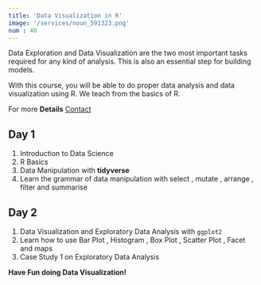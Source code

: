 ```yaml
---
title: 'Data Visualization in R'
image: '/services/noun_591323.png'  
num : 40
---
```


Data Exploration and Data Visualization are the two most important tasks required for any kind of analysis. This is also an essential step for building models.        

With this course, you will be able to do proper data analysis and data visualization using R. We teach from the basics of R.
        
             
For more **Details**   <a href="{{site.baseurl}}/contact" class="button">Contact</a>


## Day 1
1. Introduction to Data Science
2. R Basics
3. Data Manipulation with **tidyverse**          
4. Learn the grammar of data manipulation with select , mutate , arrange , filter and summarise                  


## Day 2                 
1. Data Visualization and Exploratory Data Analysis with `ggplot2`     
2. Learn how to use Bar Plot , Histogram , Box Plot , Scatter Plot , Facet and maps             
3. Case Study 1 on Exploratory Data Analysis          


**Have Fun doing Data Visualization!**